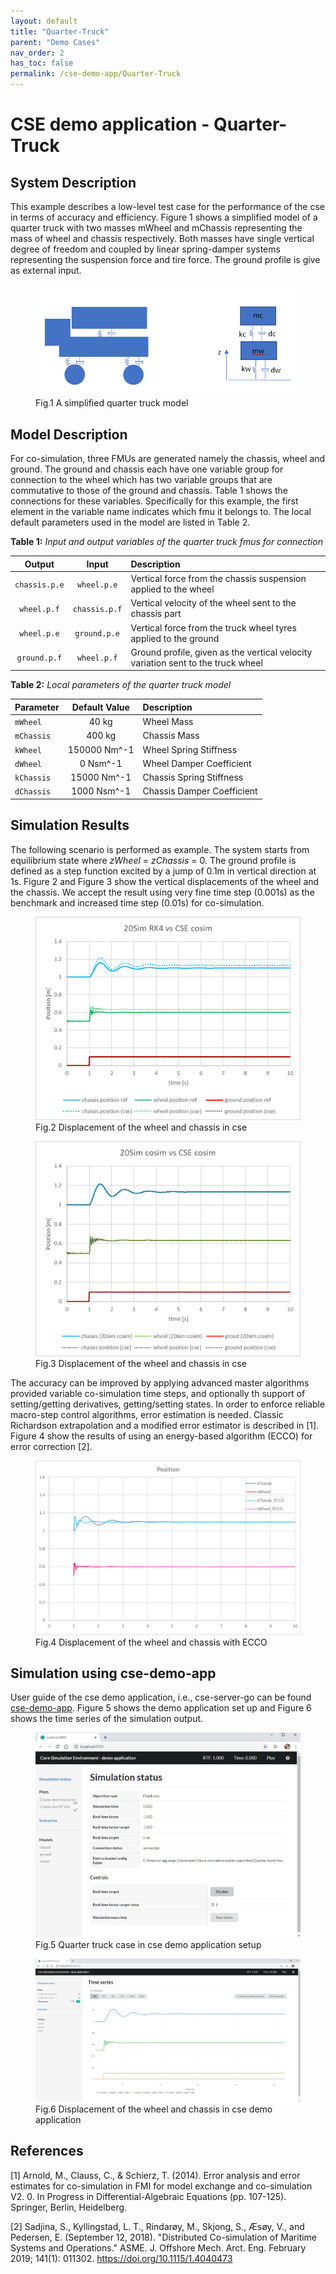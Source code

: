 ```yaml
---
layout: default
title: "Quarter-Truck"
parent: "Demo Cases"
nav_order: 2
has_toc: false
permalink: /cse-demo-app/Quarter-Truck
---
```


# CSE demo application - Quarter-Truck

## System Description

This example describes a low-level test case for the performance of the cse in terms of accuracy and efficiency. 
Figure 1 shows a simplified model of a quarter truck with two masses mWheel and mChassis representing the mass of wheel and chassis respectively. Both masses have single vertical degree of freedom and coupled by linear spring-damper systems representing the suspension force and tire force. The ground profile is give as external input. 

<figure>
<img src="/assets/img/QuarterTruckFig1.png" width="500"> 
<figcaption>Fig.1 A simplified quarter truck model</figcaption>
</figure>
    
## Model Description

For co-simulation, three FMUs are generated namely the chassis, wheel and ground. The ground and chassis each have one variable group for connection to the wheel which has two variable groups that are commutative to those of the ground and chassis. Table 1 shows the connections for these variables. Specifically for this example, the first element in the variable name indicates which fmu it belongs to. 
The local default parameters used in the model are listed in Table 2.

**Table 1:** *Input and output variables of the quarter truck fmus for connection*

| Output     |Input   | Description  |
|:---:         | :---:           |  :---         |
| `chassis.p.e`     | `wheel.p.e`      | Vertical force from the chassis suspension applied to the wheel  |
| `wheel.p.f`   | `chassis.p.f`        | Vertical velocity of the wheel sent to the chassis part|
| `wheel.p.e`     | `ground.p.e`     | Vertical force from the truck wheel tyres applied to the ground  |
| `ground.p.f`     | `wheel.p.f`     | Ground profile, given as the vertical velocity variation sent to the truck wheel|


**Table 2:** *Local parameters of the quarter truck model*

|  Parameter   |Default Value        | Description       |
| :---           |:---:         | :---          |
| `mWheel`      | 40 kg       |Wheel Mass        | 
| `mChassis`     | 400 kg        |Chassis Mass        | 
|  `kWheel`      | 150000 Nm^-1     |Wheel Spring Stiffness      |
|  `dWheel`     | 0 Nsm^-1      |Wheel Damper Coefficient        |
| `kChassis`     | 15000 Nm^-1       |Chassis Spring Stiffness         | 
|  `dChassis`     |  1000 Nsm^-1      |Chassis Damper Coefficient         |

## Simulation Results 
The following scenario is performed as example. The system starts from equilibrium state where *zWheel* = *zChassis* = 0. The ground profile is defined as a step function excited by a jump of 0.1m in vertical direction at 1s. Figure 2 and Figure 3 show the vertical displacements of the wheel and the chassis. We accept the result using very fine time step (0.001s) as the benchmark and increased time step (0.01s) for co-simulation. 
<figure>
<img src="/assets/img/QuarterTruckFig2.png" width="500" >
  <figcaption>Fig.2 Displacement of the wheel and chassis in cse</figcaption>
</figure>
<figure>
<img src="/assets/img/QuarterTruckFig3.png" width="500" > 
<figcaption>Fig.3 Displacement of the wheel and chassis in cse</figcaption>
</figure>

The accuracy can be improved by applying advanced master algorithms provided variable co-simulation time steps, and optionally th support of setting/getting derivatives, getting/setting states. In order to enforce reliable macro-step control algorithms, error estimation is needed. Classic Richardson extrapolation and a modified error estimator is described in [1]. Figure 4 show the results of using an energy-based algorithm (ECCO) for error correction [2].     
<figure>
<img src="/assets/img/QuarterTruckFig4.png" > 
<figcaption>Fig.4 Displacement of the wheel and chassis with ECCO</figcaption>
</figure>

## Simulation using cse-demo-app 
User guide of the cse demo application, i.e., cse-server-go can be found [cse-demo-app](cse-demo-app.md). Figure 5 shows the demo application set up and Figure 6 shows the time series of the simulation output.

<figure>
<img src="/assets/img/QuarterTruckFig5.png" > 
<figcaption>Fig.5 Quarter truck case in cse demo application setup </figcaption>
</figure>
<figure>
<img src="/assets/img/QuarterTruckFig6.png" > 
<figcaption>Fig.6 Displacement of the wheel and chassis in cse demo application </figcaption>
</figure>

## References 
[1] Arnold, M., Clauss, C., & Schierz, T. (2014). Error analysis and error estimates for co-simulation in FMI for model exchange and co-simulation V2. 0. In Progress in Differential-Algebraic Equations (pp. 107-125). Springer, Berlin, Heidelberg.

[2] Sadjina, S., Kyllingstad, L. T., Rindarøy, M., Skjong, S., Æsøy, V., and Pedersen, E. (September 12, 2018). "Distributed Co-simulation of Maritime Systems and Operations." ASME. J. Offshore Mech. Arct. Eng. February 2019; 141(1): 011302. https://doi.org/10.1115/1.4040473